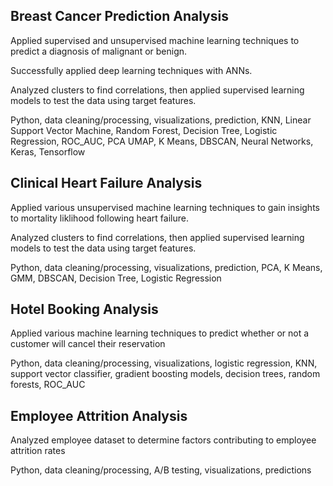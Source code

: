  
## Breast Cancer Prediction Analysis

  Applied supervised and unsupervised machine learning techniques to predict a diagnosis of malignant or benign.
  
  Successfully applied deep learning techniques with ANNs.
  
  Analyzed clusters to find correlations, then applied supervised learning models to test the data using target features. 
  
  Python, data cleaning/processing, visualizations, prediction, KNN, Linear Support Vector Machine, Random Forest, Decision Tree, Logistic Regression, ROC_AUC, PCA UMAP, K Means, DBSCAN,     Neural Networks, Keras, Tensorflow

## Clinical Heart Failure Analysis

  Applied various unsupervised machine learning techniques to gain insights to mortality liklihood following heart failure. 
  
  Analyzed clusters to find correlations, then applied supervised learning models to test the data using target features. 
  
  Python, data cleaning/processing, visualizations, prediction, PCA, K Means, GMM, DBSCAN, Decision Tree, Logistic Regression

## Hotel Booking Analysis 

  Applied various machine learning techniques to predict whether or not a customer will cancel their reservation
  
  Python, data cleaning/processing, visualizations, logistic regression, KNN, support vector classifier, gradient boosting models, decision trees, random forests, ROC_AUC

## Employee Attrition Analysis

  Analyzed employee dataset to determine factors contributing to employee attrition rates
  
  Python, data cleaning/processing, A/B testing,  visualizations, predictions
